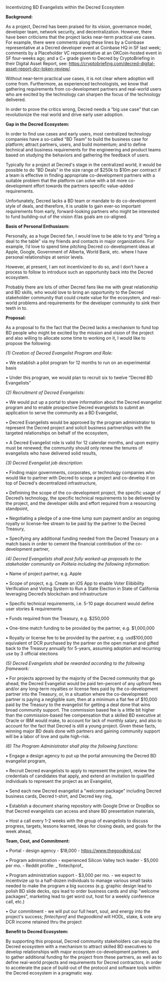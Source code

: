 Incentivizing BD Evangelists within the Decred Ecosystem


































**Background:**

As a project, Decred has been praised for its vision, governance model, developer team, network security, and decentralization.  However, there have been criticisms that the project lacks near-term practical use cases.  For example, there were comments along these lines by a Coinbase representative at a Decred developer event at Coinbase HQ in SF last week;  comments by a Placeholder VC representative at an OKCoin-hosted event in SF four-weeks ago; and a C+ grade given to Decred by CryptoBriefing in their Digital Asset Report, see:  https://cryptobriefing.com/decred-digital-asset-report-dcr-token-review/.

Without near-term practical use cases, it is not clear where adoption will come from. Furthermore, as experienced technologists, we know that gathering requirements from co-development partners and real-world users who are excited by the technology can sharpen the focus of the technology delivered.

In order to prove the critics wrong, Decred needs a “big use case” that can revolutionize the real world and drive early user adoption.

**Gap in the Decred Ecosystem:**

In order to find use cases and early users, most centralized technology companies have a so-called “BD Team” to build the business case for platform; attract partners, users, and build momentum; and to define technical and business requirements for the engineering and product teams based on studying the behaviors and gathering the feedback of users.  

Typically for a project at Decred's stage in the centralized world, it would be possible to do “BD Deals” in the size range of $250k to $10m per contract if a team is effective in finding appropriate co-development partners with a suitable problem that the platform can solve with a bit more co-development effort towards the partners specific value-added requirements.

Unfortunately, Decred lacks a BD team or mandate to do co-development style of deals, and therefore, it is unable to gain ever-so important requirements from early, forward-looking partners who might be interested to fund building-out of the vision if/as goals are co-aligned.

**Basis of Personal Enthusiasm:**

Personally, as a huge Decred fan, I would love to be able to try and “bring a deal to the table” via my friends and contacts in major organizations.   For example, I’d love to spend time pitching Decred co-development ideas at Apple, Google, Government of Alberta, World Bank, etc. where I have personal relationships at senior levels.

However, at present, I am not incentivized to do so, and I don’t have a process to follow to introduce such an opportunity back into the Decred ecosystem.

Probably there are lots of other Decred fans like me with great relationship and BD skills, who would love to bring an opportunity to the Decred stakeholder community that could create value for the ecosystem, and real-world problems and requirements for the developer community to sink their teeth in to.

**Proposal:**

As a proposal to fix the fact that the Decred lacks a mechanism to fund top BD people who might be excited by the mission and vision of the project and also willing to allocate some time to working on it, I would like to propose the following:

_(1) Creation of Decred Evangelist Program and Role:_

•	We establish a pilot program for 12 months to run on an experimental basis

•	Under this program, we would plan to recruit six to twelve “Decred BD Evangelists”
 
_(2) Recruitment of Decred Evangelists:_

•	We would put up a portal to share information about the Decred evangelist program and to enable prospective Decred evangelists to submit an application to serve the community as a BD Evangelist,

•	Decred Evangelists would be approved by the program administrator to represent the Decred project and solicit business partnerships with the targeted relationships on behalf of the ecosystem,

•	A Decred Evangelist role is valid for 12 calendar months, and upon expiry must be renewed;  the community should only renew the tenures of evangelists who have delivered solid results,

_(3) Decred Evangelist job description:_

•	Finding major governments, corporates, or technology companies who would like to partner with Decred to scope a project and co-develop it on top of Decred's decentralized infrastructure,

•	Definining the scope of the co-development project, the specific usage of Decred’s technology, the specific technical requirements to be delivered by the project, and the developer skills and effort required from a resourcing standpoint, 

•	Negotiating a pledge of a one-time lump sum payment and/or an ongoing royalty or license-fee stream to be paid by the partner to the Decred Treasury,

•	Specifying any additional funding needed from the Decred Treasury on a match basis in order to cement the financial contribution of the co-development partner,

_(4) Decred Evangelists shall post fully worked-up proposals to the stakeholder community on Politeia including the following information:_

•	Name of project partner, e.g. Apple

•	Scope of project, e.g. Create an iOS App to enable Voter Elibibility Verification and Voting System to Run a State Election in State of California leveraging Decred’s blockchain and infrastructure

•	Specific technical requirements, i.e. 5-10 page document would define user stories & requirements

•	Funds required from the Treasury, e.g. $250,000

•	One-time match funding to be provided by the partner, e.g. $1,000,000

•	Royalty or license fee to be provided by the partner, e.g. usd$100,000 equivalent of DCR purchased by the partner on the open market and gifted back to the Treasury annually for 5-years, assuming adoption and recurring use by 3 official elections

_(5) Decred Evangelists shall be rewarded according to the following framework:_

•	For projects approved by the majority of the Decred community that go ahead, the Decred Evangelist would be paid ten-percent of any upfront fees and/or any long-term royalties or license fees paid by the co-development partner into the Treasury, or, in a situation where the co-development partner is paying a negligible sum, then at a minimum a flat fee of $10,000 paid by the Treasury to the evangelist for getting a deal done that wins broad community support.  The commission based fee is a little bit higher than the commission-based fee compensation that a skilled BD executive at Oracle or IBM would make, to account for lack of monthly salary, and also to account for the fact that Decred is still a young project.  Given these facts, winning major BD deals done with partners and gaining community support will be a labor of love and quite high-risk.  

_(6) The Program Administrator shall play the following functions:_

•	Engage a design agency to put up the portal announcing the Decred BD evangelist program,

•	Recruit Decred evangelists to apply to represent the project, review the credentials of candidates that apply, and extend an invitation to qualified individuals to represent the project as an Evangelist,

•	Send each new Decred evangelist a "welcome package" including Decred business cards, Decred t-shirt, and Decred key ring,

•	Establish a document sharing repository with Google Drive or DropBox so that Decred evangelists can access and share BD presentation materials,

•	Host a call every 1-2 weeks with the group of evangelists to discuss progress, targets, lessons learned, ideas for closing deals, and goals for the week ahead,

**Team, Cost, and Commitment:**

•	Portal - design agency - $18,000 - https://www.thegoodkind.co/

•	Program administration - experienced Silicon Valley tech leader - $5,000 per mo. - Reddit profile: _ fintechprof_

•	Program administration support - $3,000 per mo. - we expect to incentivize up to a half-dozen individuals to manage various small tasks needed to make the program a big success (e.g. graphic design lead to polish BD slide decks, ops lead to order business cards and ship "welcome packages", marketing lead to get word out, host for a weekly conference call, etc.)

•	Our commitment - we will put our full heart, soul, and energy into the project's success; _fintechprof_ and _thegoodkind_ will HODL, stake, & vote any DCR income retained thru the project

**Benefit to Decred Ecosystem:**

By supporting this proposal, Decred community stakeholders can equip the Decred ecosystem with a mechanism to attract skilled BD executives to develop relationships with major ecosystem co-development partners, and to gather additional funding for the project from these partners, as well as to define real-world projects and requirements for Decred contractors, in order to accelerate the pace of build-out of the protocol and software tools within the Decred ecosystem in a pragmatic way.
 